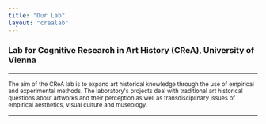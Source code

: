 ```yaml
---
title: "Our Lab"
layout: "crealab"
---
```


### Lab for Cognitive Research in Art History (CReA), University of Vienna

---

<lab-intro>

<small>
The aim of the CReA lab is to expand art historical knowledge through the use of empirical and experimental methods. The laboratory's projects deal with traditional art historical questions about artworks and their perception as well as transdisciplinary issues of empirical aesthetics, visual culture and museology.
</small>

</lab-intro>

---